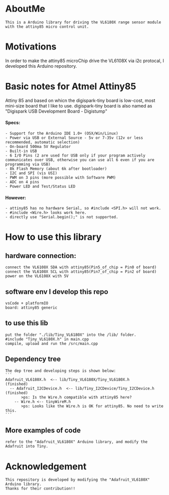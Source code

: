 # AboutMe
    This is a Arduino library for driving the VL6180X range sensor module with the attiny85 micro control unit.

# Motivations
  In order to make the attiny85 microChip drive the VL6108X via i2c protocal, I developed this Arduino repository.

# Basic notes for Atmel Attiny85
  Attiny 85 and based on whicn the digispark-tiny board is low-cost, most mini-size board that I like to use.
  digispark-tiny board is also named as "Digispark USB Development Board - Digistump"
  #### Specs:
    - Support for the Arduino IDE 1.0+ (OSX/Win/Linux)
    - Power via USB or External Source - 5v or 7-35v (12v or less recommended, automatic selection)
    - On-board 500ma 5V Regulator
    - Built-in USB
    - 6 I/O Pins (2 are used for USB only if your program actively communicates over USB, otherwise you can use all 6 even if you are programming via USB)
    - 8k Flash Memory (about 6k after bootloader)
    - I2C and SPI (vis USI)
    - PWM on 3 pins (more possible with Software PWM)
    - ADC on 4 pins
    - Power LED and Test/Status LED
  #### However:
    - attiny85 has no hardware Serial, so #include <SPI.h> will not work.
    - #include <Wire.h> looks work here.
    - directly use "Serial.begin();" is not supported.

# How to use this library
  
## hardware connection:
    connect the VL6108X SDA with attiny85(Pin5_of_chip = Pin0 of board)
    connect the VL6108X SCL with attiny85(Pin7_of_chip = Pin2 of board)
    power on the VL6108X with 5V

## software env I develop this repo
    vsCode + platformIO
    board: attiny85 generic

## to use this lib
    put the folder "./lib/Tiny_VL6180X" into the /lib/ folder.
    #include "Tiny_VL6180X.h" in main.cpp
    compile, upload and run the /src/main.cpp 

## Dependency tree
    The dep tree and developing steps is shown below:
    ```
    Adafruit_VL6180X.h  <-- lib/Tiny_VL6180X/Tiny_VL6180X.h             (finished)
      -- Adafruit_I2CDevice.h  <-- lib/Tiny_I2CDevice/Tiny_I2CDevice.h  (finished)
           >ps: Is the Wire.h compatible with attiny85 here? 
        -- Wire.h <-- tinyWireM.h 
           >ps: Looks like the Wire.h is OK for attiny85. No need to write this.
    ```

## More examples of code
    refer to the "Adafruit_VL6180X" Arduino library, and modify the Adafruit into Tiny.

# Acknowledgement
    This repository is developed by modifying the "Adafruit_VL6180X" Arduino library.
    Thanks for their contribution!!

